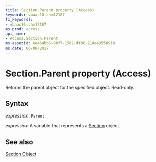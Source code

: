 ```yaml
---
title: Section.Parent property (Access)
keywords: vbaac10.chm12187
f1_keywords:
- vbaac10.chm12187
ms.prod: access
api_name:
- Access.Section.Parent
ms.assetid: ee464bb6-9bf7-15d2-df96-214a4955891b
ms.date: 06/08/2017
---
```



# Section.Parent property (Access)

Returns the parent object for the specified object. Read-only.


## Syntax

_expression_. `Parent`

_expression_ A variable that represents a [Section](Access.Section.md) object.


## See also


[Section Object](Access.Section.md)

